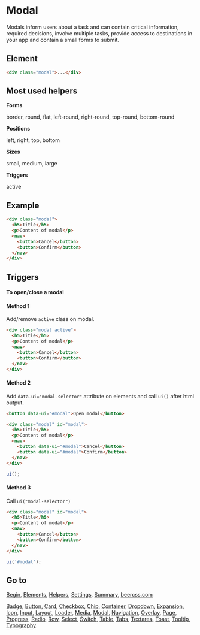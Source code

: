 # Modal

Modals inform users about a task and can contain critical information, required decisions, involve multiple tasks, provide access to destinations in your app and contain a small forms to submit.

## Element

```html
<div class="modal">...</div>
```

## Most used helpers

**Forms**

border, round, flat, left-round, right-round, top-round, bottom-round

**Positions**

left, right, top, bottom

**Sizes**

small, medium, large

**Triggers**

active

## Example

```html
<div class="modal">
  <h5>Title</h5>
  <p>Content of modal</p>
  <nav>
    <button>Cancel</button>
    <button>Confirm</button>
  </nav>
</div>
```

## Triggers 

#### To open/close a modal

#### Method 1

Add/remove `active` class on modal.

```html
<div class="modal active">
  <h5>Title</h5>
  <p>Content of modal</p>
  <nav>
    <button>Cancel</button>
    <button>Confirm</button>
  </nav>
</div>
```

#### Method 2

Add `data-ui="modal-selector"` attribute on elements and call `ui()` after html output.

```html
<button data-ui="#modal">Open modal</button>

<div class="modal" id="modal">
  <h5>Title</h5>
  <p>Content of modal</p>
  <nav>
    <button data-ui="#modal">Cancel</button>
    <button data-ui="#modal">Confirm</button>
  </nav>
</div>
```

```js
ui();
```

#### Method 3

Call `ui("modal-selector")`

```html
<div class="modal" id="modal">
  <h5>Title</h5>
  <p>Content of modal</p>
  <nav>
    <button>Cancel</button>
    <button>Confirm</button>
  </nav>
</div>
```

```js
ui('#modal');
```

## Go to

[Begin](https://github.com/beercss/beercss/blob/main/docs/INDEX.md), [Elements](https://github.com/beercss/beercss/blob/main/docs/ELEMENTS.md), [Helpers](https://github.com/beercss/beercss/blob/main/docs/HELPERS.md), [Settings](https://github.com/beercss/beercss/blob/main/docs/SETTINGS.md), [Summary](https://github.com/beercss/beercss/blob/main/docs/SUMMARY.md), [beercss.com](https://www.beercss.com)

[Badge](https://github.com/beercss/beercss/blob/main/docs/BADGE.md), [Button](https://github.com/beercss/beercss/blob/main/docs/BUTTON.md), [Card](https://github.com/beercss/beercss/blob/main/docs/CARD.md), [Checkbox](https://github.com/beercss/beercss/blob/main/docs/CHECKBOX.md), [Chip](https://github.com/beercss/beercss/blob/main/docs/CHIP.md), [Container](https://github.com/beercss/beercss/blob/main/docs/CONTAINER.md), [Dropdown](https://github.com/beercss/beercss/blob/main/docs/DROPDOWN.md), [Expansion](https://github.com/beercss/beercss/blob/main/docs/EXPANSION.md), [Icon](https://github.com/beercss/beercss/blob/main/docs/ICON.md), [Input](https://github.com/beercss/beercss/blob/main/docs/INPUT.md), [Layout](https://github.com/beercss/beercss/blob/main/docs/LAYOUT.md), [Loader](https://github.com/beercss/beercss/blob/main/docs/LOADER.md), [Media](https://github.com/beercss/beercss/blob/main/docs/MEDIA.md), [Modal](https://github.com/beercss/beercss/blob/main/docs/MODAL.md), [Navigation](https://github.com/beercss/beercss/blob/main/docs/NAVIGATION.md), [Overlay](https://github.com/beercss/beercss/blob/main/docs/OVERLAY.md), [Page](https://github.com/beercss/beercss/blob/main/docs/PAGE.md), [Progress](https://github.com/beercss/beercss/blob/main/docs/PROGRESS.md), [Radio](https://github.com/beercss/beercss/blob/main/docs/RADIO.md), [Row](https://github.com/beercss/beercss/blob/main/docs/ROW.md), [Select](https://github.com/beercss/beercss/blob/main/docs/SELECT.md), [Switch](https://github.com/beercss/beercss/blob/main/docs/SWITCH.md), [Table](https://github.com/beercss/beercss/blob/main/docs/TABLE.md), [Tabs](https://github.com/beercss/beercss/blob/main/docs/TABS.md), [Textarea](https://github.com/beercss/beercss/blob/main/docs/TEXTAREA.md), [Toast](https://github.com/beercss/beercss/blob/main/docs/TOAST.md), [Tooltip](https://github.com/beercss/beercss/blob/main/docs/TOOLTIP.md), [Typography](https://github.com/beercss/beercss/blob/main/docs/TYPOGRAPHY.md)
